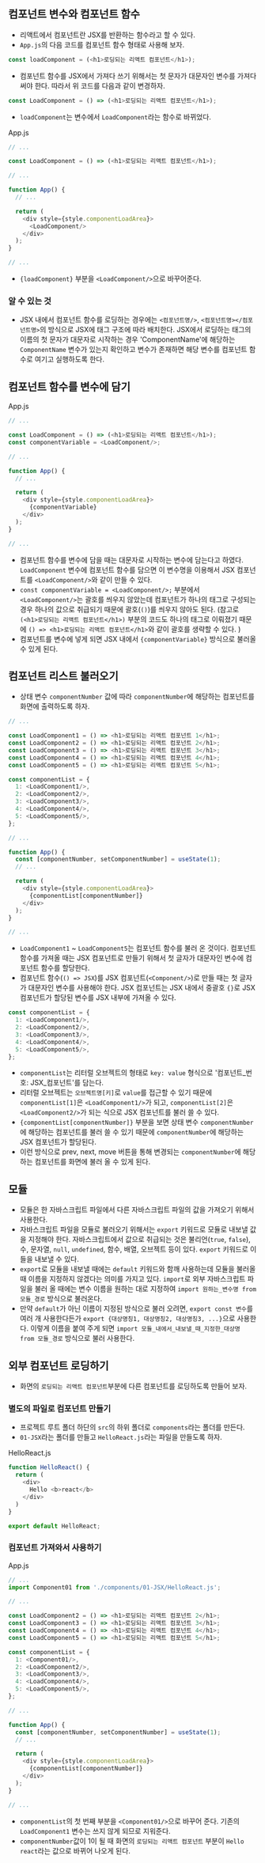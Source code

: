 ## 컴포넌트 변수와 컴포넌트 함수
- 리액트에서 컴포넌트란 JSX를 반환하는 함수라고 할 수 있다.
- `App.js`의 다음 코드를 컴포넌트 함수 형태로 사용해 보자.
```js
const loadComponent = (<h1>로딩되는 리액트 컴포넌트</h1>);
```
- 컴포넌트 함수를 JSX에서 가져다 쓰기 위해서는 첫 문자가 대문자인 변수를 가져다써야 한다. 따라서 위 코드를 다음과 같이 변경하자.
```js
const LoadComponent = () => (<h1>로딩되는 리액트 컴포넌트</h1>);
```
- `loadComponent`는 변수에서 `LoadComponent`라는 함수로 바뀌었다.

App.js
```js
// ...

const LoadComponent = () => (<h1>로딩되는 리액트 컴포넌트</h1>);

// ...

function App() {
  // ...

  return (
    <div style={style.componentLoadArea}>
      <LoadComponent/>
    </div>
  );
}

// ...
```
- `{loadComponent}` 부분을 `<LoadComponent/>`으로 바꾸어준다.

### 알 수 있는 것
- JSX 내에서 컴포넌트 함수를 로딩하는 경우에는 `<컴포넌트명/>`, `<컴포넌트명></컴포넌트명>`의 방식으로 JSX에 태그 구조에 따라 배치한다. JSX에서 로딩하는 태그의 이름의 첫 문자가 대문자로 시작하는 경우 'ComponentName'에 해당하는 `ComponentName` 변수가 있는지 확인하고 변수가 존재하면 해당 변수를 컴포넌트 함수로 여기고 실행하도록 한다.

## 컴포넌트 함수를 변수에 담기
App.js
```js
// ...

const LoadComponent = () => (<h1>로딩되는 리액트 컴포넌트</h1>);
const componentVariable = <LoadComponent/>;

// ...

function App() {
  // ...

  return (
    <div style={style.componentLoadArea}>
      {componentVariable}
    </div>
  );
}

// ...
```
- 컴포넌트 함수를 변수에 담을 때는 대문자로 시작하는 변수에 담는다고 하였다. `LoadComponent` 변수에 컴포넌트 함수를 담으면 이 변수명을 이용해서 JSX 컴포넌트를 `<LoadComponent/>`와 같이 만들 수 있다.
- `const componentVariable = <LoadComponent/>;` 부분에서 `<LoadComponent/>`는 괄호를 씌우지 않았는데 컴포넌트가 하나의 태그로 구성되는 경우 하나의 값으로 취급되기 때문에 괄호(`()`)를 씌우지 않아도 된다. (참고로 `(<h1>로딩되는 리액트 컴포넌트</h1>)` 부분의 코드도 하나의 태그로 이뤄졌기 때문에 `() => <h1>로딩되는 리액트 컴포넌트</h1>`와 같이 괄호를 생략할 수 있다. )
- 컴포넌트를 변수에 넣게 되면 JSX 내에서 `{componentVariable}` 방식으로 불러올 수 있게 된다.

## 컴포넌트 리스트 불러오기
- 상태 변수 `componentNumber` 값에 따라 `componentNumber`에 해당하는 컴포넌트를 화면에 출력하도록 하자.
```js
// ...

const LoadComponent1 = () => <h1>로딩되는 리액트 컴포넌트 1</h1>;
const LoadComponent2 = () => <h1>로딩되는 리액트 컴포넌트 2</h1>;
const LoadComponent3 = () => <h1>로딩되는 리액트 컴포넌트 3</h1>;
const LoadComponent4 = () => <h1>로딩되는 리액트 컴포넌트 4</h1>;
const LoadComponent5 = () => <h1>로딩되는 리액트 컴포넌트 5</h1>;

const componentList = {
  1: <LoadComponent1/>,
  2: <LoadComponent2/>,
  3: <LoadComponent3/>,
  4: <LoadComponent4/>,
  5: <LoadComponent5/>,
};

// ...

function App() {
  const [componentNumber, setComponentNumber] = useState(1);
  // ...

  return (
    <div style={style.componentLoadArea}>
      {componentList[componentNumber]}
    </div>
  );
}

// ...
```
- `LoadComponent1` ~ `LoadComponent5`는 컴포넌트 함수를 불러 온 것이다. 컴포넌트 함수를 가져올 때는 JSX 컴포넌트로 만들기 위해서 첫 글자가 대문자인 변수에 컴포넌트 함수를 할당한다.
- 컴포넌트 함수(`() => JSX`)를 JSX 컴포넌트(`<Component/>`)로 만들 때는 첫 글자가 대문자인 변수를 사용해야 한다. JSX 컴포넌트는 JSX 내에서 중괄호 `{}`로 JSX 컴포넌트가 할당된 변수를 JSX 내부에 가져올 수 있다.
```js
const componentList = {
  1: <LoadComponent1/>,
  2: <LoadComponent2/>,
  3: <LoadComponent3/>,
  4: <LoadComponent4/>,
  5: <LoadComponent5/>,
};
```
- `componentList`는 리터럴 오브젝트의 형태로 `key: value` 형식으로 '컴포넌트_번호: JSX_컴포넌트'를 담는다.
- 리터럴 오브젝트는 `오브젝트명[키]`로 `value`를 접근할 수 있기 때문에 `componentList[1]`은 `<LoadComponent1/>`가 되고, `componentList[2]`은 `<LoadComponent2/>`가 되는 식으로 JSX 컴포넌트를 불러 쓸 수 있다.
- `{componentList[componentNumber]}` 부분을 보면 상태 변수 `componentNumber`에 해당하는 컴포넌트를 불러 쓸 수 있기 때문에 `componentNumber`에 해당하는 JSX 컴포넌트가 할당된다.
- 이런 방식으로 prev, next, move 버튼을 통해 변경되는 `componentNumber`에 해당하는 컴포넌트를 화면에 불러 올 수 있게 된다.

## 모듈
- 모듈은 한 자바스크립트 파일에서 다른 자바스크립트 파일의 값을 가져오기 위해서 사용한다.
- 자바스크립트 파일을 모듈로 불러오기 위해서는 `export` 키워드로 모듈로 내보낼 값을 지정해야 한다. 자바스크립트에서 값으로 취급되는 것은 불리언(`true`, `false`), 수, 문자열, `null`, `undefined`, 함수, 배열, 오브젝트 등이 있다. `export` 키워드로 이들을 내보낼 수 있다.
- `export`로 모듈을 내보낼 때에는 `default` 키워드와 함깨 사용하는데 모듈을 불러올 때 이름을 지정하지 않겠다는 의미를 가지고 있다. `import`로 외부 자바스크립트 파일을 불러 올 때에는 변수 이름을 원하는 대로 지정하여 `import 원하는_변수명 from 모듈_경로` 방식으로 불러온다.
- 만약 `default`가 아닌 이름이 지정된 방식으로 불러 오려면, `export const 변수`를 여러 개 사용한다든가 `export {대상명칭1, 대상명칭2, 대상명칭3, ...}`으로 사용한다. 이렇게 이름을 붙여 주게 되면 `import 모듈_내에서_내보낼_때_지정한_대상명 from 모듈_경로` 방식으로 불러 사용한다.

## 외부 컴포넌트 로딩하기
- 화면의 `로딩되는 리액트 컴포넌트`부분에 다른 컴포넌트를 로딩하도록 만들어 보자.

### 별도의 파일로 컴포넌트 만들기
- 프로젝트 루트 폴더 하단의 `src`의 하위 폴더로 `components`라는 폴더를 만든다.
- `01-JSX`라는 폴더를 만들고 `HelloReact.js`라는 파일을 만들도록 하자.

HelloReact.js
```js
function HelloReact() {
  return (
    <div>
      Hello <b>react</b>
    </div>
  )
}

export default HelloReact;
```

### 컴포넌트 가져와서 사용하기
App.js
```js
// ...
import Component01 from './components/01-JSX/HelloReact.js';

// ...

const LoadComponent2 = () => <h1>로딩되는 리액트 컴포넌트 2</h1>;
const LoadComponent3 = () => <h1>로딩되는 리액트 컴포넌트 3</h1>;
const LoadComponent4 = () => <h1>로딩되는 리액트 컴포넌트 4</h1>;
const LoadComponent5 = () => <h1>로딩되는 리액트 컴포넌트 5</h1>;

const componentList = {
  1: <Component01/>,
  2: <LoadComponent2/>,
  3: <LoadComponent3/>,
  4: <LoadComponent4/>,
  5: <LoadComponent5/>,
};

// ...

function App() {
  const [componentNumber, setComponentNumber] = useState(1);
  // ...

  return (
    <div style={style.componentLoadArea}>
      {componentList[componentNumber]}
    </div>
  );
}

// ...
```
- `componentList`의 첫 번째 부분을 `<Component01/>`으로 바꾸어 준다. 기존의 `LoadComponent1` 변수는 쓰지 않게 되므로 지워준다.
- `componentNumber`값이 1이 될 때 화면의 `로딩되는 리액트 컴포넌트` 부분이 `Hello react`라는 값으로 바뀌어 나오게 된다.